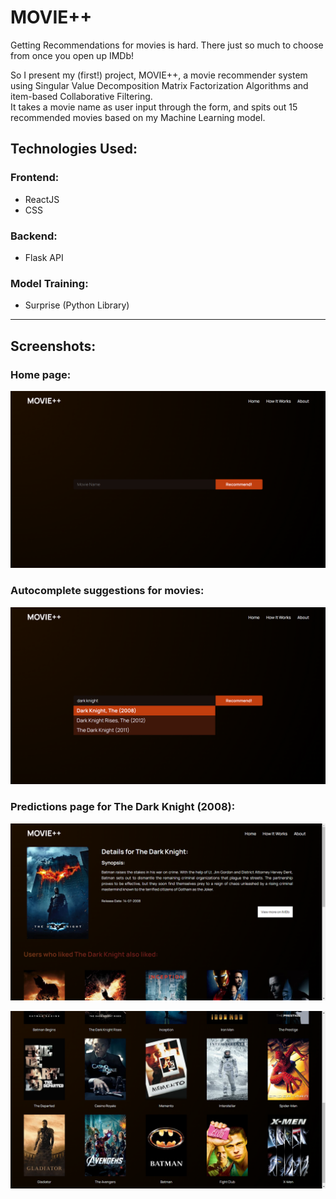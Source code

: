 MOVIE++ 
===

Getting Recommendations for movies is hard. There just so much to choose from once you open up IMDb!

So I present my (first!) project, MOVIE++, a movie recommender system using Singular Value Decomposition Matrix Factorization Algorithms and item-based Collaborative Filtering.  
It takes a movie name as user input through the form, and spits out 15 recommended movies based on my Machine Learning model.

## Technologies Used:

### Frontend:
- ReactJS
- CSS

### Backend:
- Flask API

### Model Training:
- Surprise (Python Library)

---

## Screenshots:
### Home page:
![Home page](/images/home.png?raw=true "Home Page")
### Autocomplete suggestions for movies:

![suggestions](/images/suggestions.png?raw=true "Home Page_Suggestions")

### Predictions page for The Dark Knight (2008):
![predictions_TDK1](/images/pred_TDK1.png?raw=true "TDK1")

![predictions_TDK2](/images/pred_TDK2.png?raw=true "TDK2")